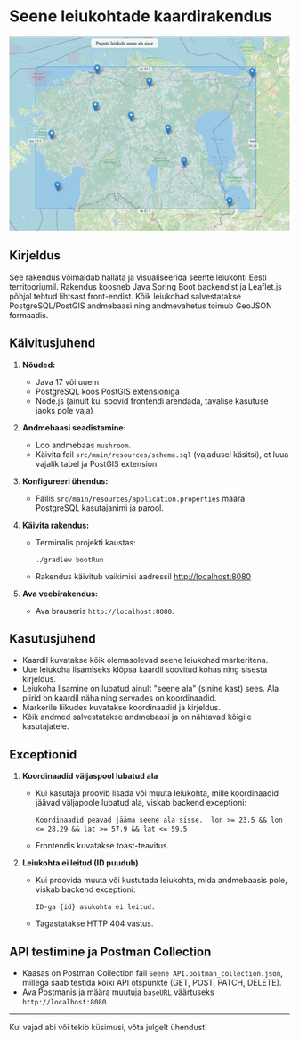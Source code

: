 # Seene leiukohtade kaardirakendus

![Ekraanipilt rakendusest](Ekraanipilt.png)

## Kirjeldus

See rakendus võimaldab hallata ja visualiseerida seente leiukohti Eesti territooriumil. Rakendus koosneb Java Spring Boot backendist ja Leaflet.js põhjal tehtud lihtsast front-endist. Kõik leiukohad salvestatakse PostgreSQL/PostGIS andmebaasi ning andmevahetus toimub GeoJSON formaadis.

## Käivitusjuhend

1. **Nõuded:**
   - Java 17 või uuem
   - PostgreSQL koos PostGIS extensioniga
   - Node.js (ainult kui soovid frontendi arendada, tavalise kasutuse jaoks pole vaja)

2. **Andmebaasi seadistamine:**
   - Loo andmebaas `mushroom`.
   - Käivita fail `src/main/resources/schema.sql` (vajadusel käsitsi), et luua vajalik tabel ja PostGIS extension.

3. **Konfigureeri ühendus:**
   - Failis `src/main/resources/application.properties` määra PostgreSQL kasutajanimi ja parool.

4. **Käivita rakendus:**
   - Terminalis projekti kaustas:
     ```
     ./gradlew bootRun
     ```
   - Rakendus käivitub vaikimisi aadressil [http://localhost:8080](http://localhost:8080)

5. **Ava veebirakendus:**
   - Ava brauseris `http://localhost:8080`.

## Kasutusjuhend

- Kaardil kuvatakse kõik olemasolevad seene leiukohad markeritena.
- Uue leiukoha lisamiseks klõpsa kaardil soovitud kohas ning sisesta kirjeldus.
- Leiukoha lisamine on lubatud ainult "seene ala" (sinine kast) sees. Ala piirid on kaardil näha ning servades on koordinaadid.
- Markerile liikudes kuvatakse koordinaadid ja kirjeldus.
- Kõik andmed salvestatakse andmebaasi ja on nähtavad kõigile kasutajatele.

## Exceptionid

1. **Koordinaadid väljaspool lubatud ala**
   - Kui kasutaja proovib lisada või muuta leiukohta, mille koordinaadid jäävad väljapoole lubatud ala, viskab backend exceptioni:
     ```
     Koordinaadid peavad jääma seene ala sisse.  lon >= 23.5 && lon <= 28.29 && lat >= 57.9 && lat <= 59.5
     ```
   - Frontendis kuvatakse toast-teavitus.

2. **Leiukohta ei leitud (ID puudub)**
   - Kui proovida muuta või kustutada leiukohta, mida andmebaasis pole, viskab backend exceptioni:
     ```
     ID-ga {id} asukohta ei leitud.
     ```
   - Tagastatakse HTTP 404 vastus.

## API testimine ja Postman Collection

- Kaasas on Postman Collection fail `Seene API.postman_collection.json`, millega saab testida kõiki API otspunkte (GET, POST, PATCH, DELETE).
- Ava Postmanis ja määra muutuja `baseURL` väärtuseks `http://localhost:8080`.

---

Kui vajad abi või tekib küsimusi, võta julgelt ühendust!
